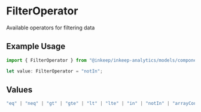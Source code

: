 # FilterOperator

Available operators for filtering data

## Example Usage

```typescript
import { FilterOperator } from "@inkeep/inkeep-analytics/models/components";

let value: FilterOperator = "notIn";
```

## Values

```typescript
"eq" | "neq" | "gt" | "gte" | "lt" | "lte" | "in" | "notIn" | "arrayContains" | "jsonContains" | "jsonContainedBy" | "jsonHasKey" | "jsonHasAnyKey" | "jsonHasAllKeys" | "isNull" | "isNotNull"
```